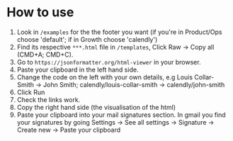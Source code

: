 # How to use

1. Look in `/examples` for the the footer you want (if you're in Product/Ops choose 'default'; if in Growth choose 'calendly')
2. Find its respective `***.html` file in `/templates`, Click Raw -> Copy all (CMD+A; CMD+C).
3. Go to `https://jsonformatter.org/html-viewer` in your browser.
4. Paste your clipboard in the left hand side.
5. Change the code on the left with your own details, e.g Louis Collar-Smith -> John Smith; calendly/louis-collar-smith -> calendly/john-smith
6. Click Run
7. Check the links work.
8. Copy the right hand side (the visualisation of the html)
9. Paste your clipboard into your mail signatures section. In gmail you find your signatures by going Settings -> See all settings -> Signature -> Create new -> Paste your clipboard

